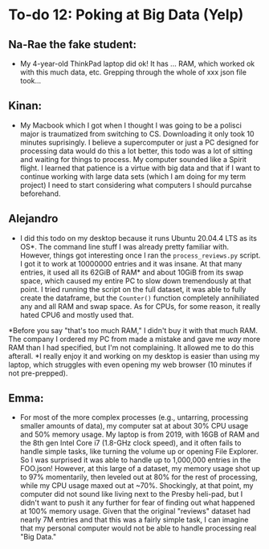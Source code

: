 # To-do 12: Poking at Big Data (Yelp)

## Na-Rae the fake student:
- My 4-year-old ThinkPad laptop did ok! It has ... RAM, which worked ok with this much data, etc. Grepping through the whole of xxx json file took...

## Kinan:
- My Macbook which I got when I thought I was going to be a polisci major is traumatized from switching to CS. Downloading it only took 10 minutes suprisingly. I believe a supercomputer or just a PC designed for processing data would do this a lot better, this todo was a lot of sitting and waiting for things to process. My computer sounded like a Spirit flight. I learned that patience is a virtue with big data and that if I want to continue working with large data sets (which I am doing for my term project) I need to start considering what computers I should purcahse beforehand. 

## Alejandro
- I did this todo on my desktop because it runs Ubuntu 20.04.4 LTS as its OS\*. The command line stuff I was already pretty familiar with. However, things got interesting once I ran the `process_reviews.py` script. I got it to work at 10000000 entries and it was insane. At that many entries, it used all its 62GiB of RAM\* and about 10GiB from its swap space, which caused my entire PC to slow down tremendously at that point. I tried running the script on the full dataset, it was able to fully create the dataframe, but the `Counter()` function completely annihiliated any and all RAM and swap space. As for CPUs, for some reason, it really hated CPU6 and mostly used that.

\*Before you say "that's too much RAM," I didn't buy it with that much RAM. The company I ordered my PC from made a mistake and gave me *way* more RAM than I had specified, but I'm not complaining. It allowed me to do this afterall.
\*I really enjoy it and working on my desktop is easier than using my laptop, which struggles with even opening my web browser (10 minutes if not pre-prepped).

## Emma:
- For most of the more complex processes (e.g., untarring, processing smaller amounts of data), my computer sat at about 30% CPU usage and 50% memory usage.  My laptop is from 2019, with 16GB of RAM and the 8th gen Intel Core i7 (1.8-GHz clock speed), and it often fails to handle simple tasks, like turning the volume up or opening File Explorer.  So I was surprised it was able to handle up to 1,000,000 entries in the FOO.json!  However, at this large of a dataset, my memory usage shot up to 97% momentarily, then leveled out at 80% for the rest of processing, while my CPU usage maxed out at ~70%.  Shockingly, at that point, my computer did not sound like living next to the Presby heli-pad, but I didn't want to push it any further for fear of finding out what happened at 100% memory usage.  Given that the original "reviews" dataset had nearly 7M entries and that this was a fairly simple task, I can imagine that my personal computer would not be able to handle processing real "Big Data."